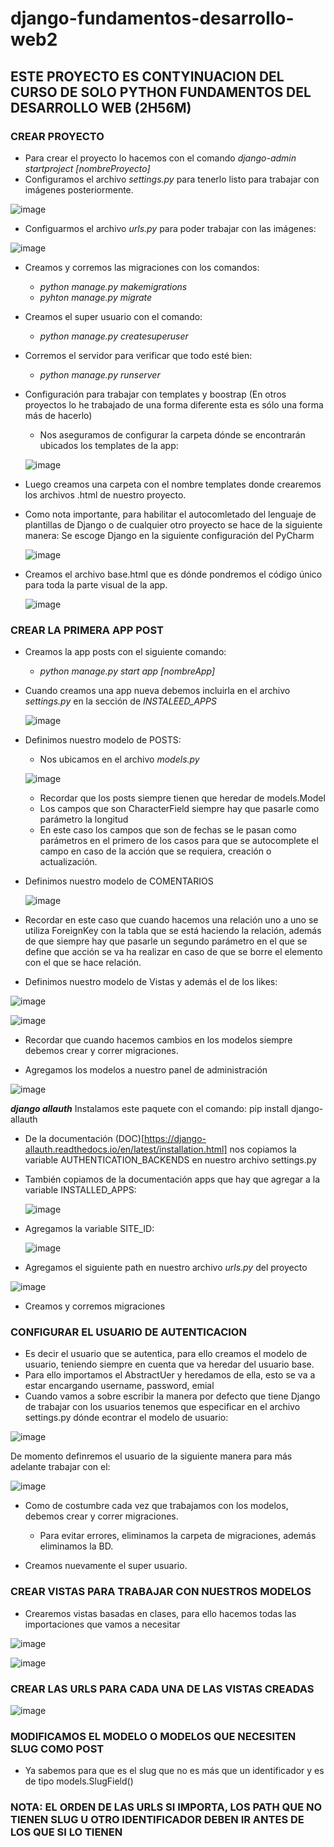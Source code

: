 # django-fundamentos-desarrollo-web2

## ESTE PROYECTO ES CONTYINUACION DEL CURSO DE SOLO PYTHON FUNDAMENTOS DEL DESARROLLO WEB (2H56M)

### CREAR PROYECTO
* Para crear el proyecto lo hacemos con el comando *django-admin startproject [nombreProyecto]*
* Configuramos el archivo *settings.py* para tenerlo listo para trabajar con imágenes posteriormente.

![image](https://user-images.githubusercontent.com/84333525/140631855-2fc4eb06-4ed6-4bde-92b2-b436e80d7184.png)

* Configuarmos el archivo *urls.py* para poder trabajar con las imágenes:

![image](https://user-images.githubusercontent.com/84333525/140631968-5374b4a1-c852-441b-8c68-82be5b68686e.png)

* Creamos y corremos las migraciones con los comandos:
  - *python manage.py makemigrations*
  - *pyhton manage.py migrate*

* Creamos el super usuario con el comando:
  - *python manage.py createsuperuser*

* Corremos el servidor para verificar que todo esté bien:
  - *python manage.py runserver*

* Configuración para trabajar con templates y boostrap (En otros proyectos lo he trabajado de una forma diferente esta es sólo una forma más de hacerlo)
  - Nos aseguramos de configurar la carpeta dónde se encontrarán ubicados los templates de la app:

  ![image](https://user-images.githubusercontent.com/84333525/140632069-11b68650-12eb-4e81-a4c5-9d9fbe3fdecb.png)

 - Luego creamos una carpeta con el nombre templates donde crearemos los archivos .html de nuestro proyecto.

* Como nota importante, para habilitar el autocomletado del lenguaje de plantillas de Django o de cualquier otro proyecto se hace de la siguiente manera:
    Se escoge Django en la siguiente configuración del PyCharm
    
    ![image](https://user-images.githubusercontent.com/84333525/140632270-8f43f7d2-3829-427d-ac20-607e12ceff10.png)

* Creamos el archivo base.html que es dónde pondremos el código único para toda la parte visual de la app.

    ![image](https://user-images.githubusercontent.com/84333525/140632287-72eb8d3b-c472-4b9c-8693-042a5667d2d9.png)
    
### CREAR LA PRIMERA APP POST
* Creamos la app posts con el siguiente comando:
  - *python manage.py start app [nombreApp]*
* Cuando creamos una app nueva debemos incluirla en el archivo *settings.py* en la sección de *INSTALEED_APPS*

  ![image](https://user-images.githubusercontent.com/84333525/140632347-d39dd007-30ef-40e2-9692-a871290bc72d.png)
  
* Definimos nuestro modelo de POSTS:
  - Nos ubicamos en el archivo *models.py*
  
  ![image](https://user-images.githubusercontent.com/84333525/140632454-ffc7f896-6d32-40ec-9bc7-400754f31de2.png)

  - Recordar que los posts siempre tienen que heredar de models.Model
  - Los campos que son CharacterField siempre hay que pasarle como parámetro la longitud
  - En este caso los campos que son de fechas se le pasan como parámetros en el primero de los casos para que se autocomplete el campo en caso de la acción que se requiera, creación o actualización.

* Definimos nuestro modelo de COMENTARIOS
  
  ![image](https://user-images.githubusercontent.com/84333525/140632611-f229f683-edb7-4568-b926-7758adf4ec13.png)

- Recordar en este caso que cuando hacemos una relación uno a uno se utiliza ForeignKey con la tabla que se está haciendo la relación, además de que siempre hay que pasarle un segundo parámetro en el que se define que acción se va ha realizar en caso de que se borre el elemento con el que se hace relación.

* Definimos nuestro modelo de Vistas y además el de los likes:

![image](https://user-images.githubusercontent.com/84333525/140632698-babc873c-c79d-4ca9-8095-1dd253a252a8.png)

![image](https://user-images.githubusercontent.com/84333525/140632734-2230c49c-038c-412b-bcda-781586c7eced.png)

* Recordar que cuando hacemos cambios en los modelos siempre debemos crear y correr migraciones.

* Agregamos los modelos a nuestro panel de administración

![image](https://user-images.githubusercontent.com/84333525/140632831-921e4c13-93a6-4dd4-b8d8-181c08c4daa6.png)

*******django allauth*******
Instalamos este paquete con el comando: pip install django-allauth

* De la documentación (DOC)[https://django-allauth.readthedocs.io/en/latest/installation.html] nos copiamos la variable AUTHENTICATION_BACKENDS en nuestro archivo settings.py

* También copiamos de la documentación apps que hay que agregar a la variable INSTALLED_APPS:

  ![image](https://user-images.githubusercontent.com/84333525/140633011-9498dc42-3ccf-4764-9fd0-0310678d1b9b.png)

* Agregamos la variable SITE_ID:

  ![image](https://user-images.githubusercontent.com/84333525/140633031-7226eabd-71da-4b84-b25e-5bbd3aaa3ff0.png)

* Agregamos el siguiente path en nuestro archivo *urls.py* del proyecto

![image](https://user-images.githubusercontent.com/84333525/140633068-d09fbc15-0a2b-4c55-9145-27c64ef037cb.png)

* Creamos y corremos migraciones

### CONFIGURAR EL USUARIO DE AUTENTICACION
* Es decir el usuario que se autentica, para ello creamos el modelo de usuario, teniendo siempre en cuenta que va heredar del usuario base.
* Para ello importamos el AbstractUer y heredamos de ella, esto se va a estar encargando username, password, emial
* Cuando vamos a sobre escribir la manera por defecto que tiene Django de trabajar con los usuarios tenemos que especificar en el archivo settings.py dónde econtrar el modelo de usuario:

![image](https://user-images.githubusercontent.com/84333525/140633341-8647cda5-81c5-487d-a4fa-49de0ce2b81b.png)

De momento definremos el usuario de la siguiente manera para más adelante trabajar con el:

![image](https://user-images.githubusercontent.com/84333525/140633358-759e0e8a-73c7-484e-9884-01a81444a950.png)

* Como de costumbre cada vez que trabajamos con los modelos, debemos crear y correr migraciones.
  - Para evitar errores, eliminamos la carpeta de migraciones, además eliminamos la BD. 

* Creamos nuevamente el super usuario.

### CREAR VISTAS PARA TRABAJAR CON NUESTROS MODELOS
* Crearemos vistas basadas en clases, para ello hacemos todas las importaciones que vamos a necesitar

![image](https://user-images.githubusercontent.com/84333525/140634057-cc28d6dc-35fb-458f-90ee-367b9868e4f0.png)

![image](https://user-images.githubusercontent.com/84333525/140634138-58ed2573-6f17-4ded-a601-5f762b622b26.png)

### CREAR LAS URLS PARA CADA UNA DE LAS VISTAS CREADAS

![image](https://user-images.githubusercontent.com/84333525/140634323-d0ab99b7-8b0c-4eb5-8cfd-5d285c1b3d81.png)

### MODIFICAMOS EL MODELO O MODELOS QUE NECESITEN SLUG COMO POST
* Ya sabemos para que es el slug que no es más que un identificador y es de tipo models.SlugField()

### NOTA: EL ORDEN DE LAS URLS SI IMPORTA, LOS PATH QUE NO TIENEN SLUG U OTRO IDENTIFICADOR DEBEN IR ANTES DE LOS QUE SI LO TIENEN




